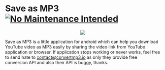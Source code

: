 # Save as MP3 [![No Maintenance Intended](http://unmaintained.tech/badge.svg)](http://unmaintained.tech/)

<p align="center">
  <img src="https://raw.githubusercontent.com/shoukolate/Save-as-MP3/master/images/demo.gif">
</p>

Save as MP3 is a little application for android which can help you download YouTube video as MP3 easily by sharing the video link from YouTube application or browser. If application stops working or never works, feel free to send hate to contact@convertmp3.io as only they provide free conversion API and also their API is buggy, thanks.
